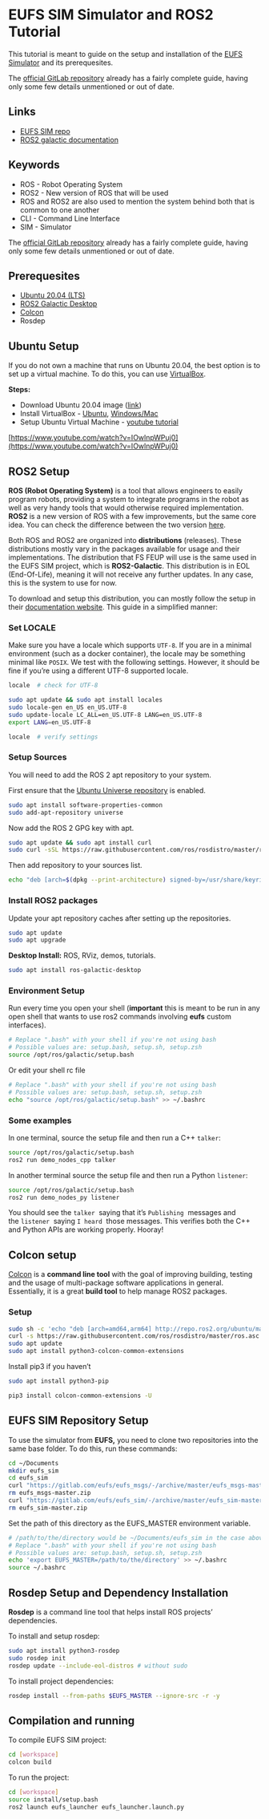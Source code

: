 # EUFS SIM Simulator and ROS2 Tutorial

This tutorial is meant to guide on the setup and installation of the [EUFS Simulator](https://gitlab.com/eufs/eufs_sim) and its prerequesites.

The [official GitLab repository](https://gitlab.com/eufs/eufs_sim) already has a fairly complete guide, having only some few details unmentioned or out of date.

## Links

- [EUFS SIM repo](https://gitlab.com/eufs/eufs_sim)
- [ROS2 galactic documentation](https://docs.ros.org/en/galactic/index.html)

## Keywords

- ROS - Robot Operating System
- ROS2 - New version of ROS that will be used
- ROS and ROS2 are also used to mention the system behind both that is common to one another
- CLI - Command Line Interface
- SIM - Simulator

The [official GitLab repository](https://gitlab.com/eufs/eufs_sim) already has a fairly complete guide, having only some few details unmentioned or out of date.

## Prerequesites

- [Ubuntu 20.04 (LTS)](https://releases.ubuntu.com/focal/)
- [ROS2 Galactic Desktop](https://docs.ros.org/en/galactic/Installation/Ubuntu-Install-Debians.html)
- [Colcon](https://colcon.readthedocs.io/en/released/user/installation.html)
- Rosdep

## Ubuntu Setup

If you do not own a machine that runs on Ubuntu 20.04, the best option is to set up a virtual machine. To do this, you can use [VirtualBox](virtualbox.org).

**Steps:**

- Download Ubuntu 20.04 image ([link](https://releases.ubuntu.com/focal/ubuntu-20.04.5-desktop-amd64.iso))
- Install VirtualBox - [Ubuntu](https://www.virtualbox.org/wiki/Linux_Downloads), [Windows/Mac](https://www.virtualbox.org/wiki/Downloads)
- Setup Ubuntu Virtual Machine - [youtube tutorial](https://www.youtube.com/watch?v=IOwlnpWPuj0)

[https://www.youtube.com/watch?v=IOwlnpWPuj0](https://www.youtube.com/watch?v=IOwlnpWPuj0)

## ROS2 Setup

**ROS (Robot Operating System)** is a tool that allows engineers to easily program robots, providing a system to integrate programs in the robot as well as very handy tools that would otherwise required implementation. **ROS2** is a new version of ROS with a few improvements, but the same core idea. You can check the difference between the two version [here](https://roboticsbackend.com/ros1-vs-ros2-practical-overview/). 

Both ROS and ROS2 are organized into **distributions** (releases). These distributions mostly vary in the packages available for usage and their implementations. The distribution that FS FEUP will use is the same used in the EUFS SIM project, which is **ROS2-Galactic**. This distribution is in EOL (End-Of-Life), meaning it will not receive any further updates. In any case, this is the system to use for now. 

To download and setup this distribution, you can mostly follow the setup in their [documentation website](http://docs.ros.org/en/galactic/Installation/Ubuntu-Install-Debians.html). This guide in a simplified manner:

### Set LOCALE

Make sure you have a locale which supports `UTF-8`. If you are in a minimal environment (such as a docker container), the locale may be something minimal like `POSIX`. We test with the following settings. However, it should be fine if you’re using a different UTF-8 supported locale.

```bash
locale  # check for UTF-8

sudo apt update && sudo apt install locales
sudo locale-gen en_US en_US.UTF-8
sudo update-locale LC_ALL=en_US.UTF-8 LANG=en_US.UTF-8
export LANG=en_US.UTF-8

locale  # verify settings
```

### Setup Sources

You will need to add the ROS 2 apt repository to your system.

First ensure that the [Ubuntu Universe repository](https://help.ubuntu.com/community/Repositories/Ubuntu) is enabled.

```bash
sudo apt install software-properties-common
sudo add-apt-repository universe
```

Now add the ROS 2 GPG key with apt.

```bash
sudo apt update && sudo apt install curl
sudo curl -sSL https://raw.githubusercontent.com/ros/rosdistro/master/ros.key -o /usr/share/keyrings/ros-archive-keyring.gpg
```

Then add repository to your sources list.

```bash
echo "deb [arch=$(dpkg --print-architecture) signed-by=/usr/share/keyrings/ros-archive-keyring.gpg] http://packages.ros.org/ros2/ubuntu $(. /etc/os-release && echo $UBUNTU_CODENAME) main" | sudo tee /etc/apt/sources.list.d/ros2.list > /dev/null
```

### Install ROS2 packages

Update your apt repository caches after setting up the repositories.

```bash
sudo apt update
sudo apt upgrade
```

**Desktop Install:** ROS, RViz, demos, tutorials.

```bash
sudo apt install ros-galactic-desktop
```

### Environment Setup

Run every time you open your shell (**important** this is meant to be run in any open shell that wants to use ros2 commands involving **eufs** custom interfaces).

```bash
# Replace ".bash" with your shell if you're not using bash
# Possible values are: setup.bash, setup.sh, setup.zsh
source /opt/ros/galactic/setup.bash
```

Or edit your shell rc file

```bash
# Replace ".bash" with your shell if you're not using bash
# Possible values are: setup.bash, setup.sh, setup.zsh
echo "source /opt/ros/galactic/setup.bash" >> ~/.bashrc
```

### Some examples

In one terminal, source the setup file and then run a C++ `talker`:

```bash
source /opt/ros/galactic/setup.bash
ros2 run demo_nodes_cpp talker
```

In another terminal source the setup file and then run a Python `listener`:

```bash
source /opt/ros/galactic/setup.bash
ros2 run demo_nodes_py listener
```

You should see the `talker`
 saying that it’s `Publishing`
 messages and the `listener`
 saying `I heard`
 those messages. This verifies both the C++ and Python APIs are working properly. Hooray!

## Colcon setup

[Colcon](https://colcon.readthedocs.io/en/released/) is a **command line tool** with the goal of improving building, testing and the usage of multi-package software applications in general. Essentially, it is a great **build tool** to help manage ROS2 packages.

### Setup

```bash
sudo sh -c 'echo "deb [arch=amd64,arm64] http://repo.ros2.org/ubuntu/main `lsb_release -cs` main" > /etc/apt/sources.list.d/ros2-latest.list'
curl -s https://raw.githubusercontent.com/ros/rosdistro/master/ros.asc | sudo apt-key add -
sudo apt update
sudo apt install python3-colcon-common-extensions
```

Install pip3 if you haven’t

```bash
sudo apt install python3-pip
```

```bash
pip3 install colcon-common-extensions -U
```

## EUFS SIM Repository Setup

To use the simulator from **EUFS,** you need to clone two repositories into the same base folder. To do this, run these commands:

```bash
cd ~/Documents
mkdir eufs_sim
cd eufs_sim
curl "https://gitlab.com/eufs/eufs_msgs/-/archive/master/eufs_msgs-master.zip" --output "eufs_msgs-master.zip" && unzip eufs_msgs-master.zip
rm eufs_msgs-master.zip
curl "https://gitlab.com/eufs/eufs_sim/-/archive/master/eufs_sim-master.zip" --output "eufs_sim-master.zip" && unzip eufs_sim-master.zip
rm eufs_sim-master.zip
```

Set the path of this directory as the EUFS_MASTER environment variable.

```bash
# /path/to/the/directory would be ~/Documents/eufs_sim in the case above
# Replace ".bash" with your shell if you're not using bash
# Possible values are: setup.bash, setup.sh, setup.zsh
echo 'export EUFS_MASTER=/path/to/the/directory' >> ~/.bashrc
source ~/.bashrc
```

## Rosdep Setup and Dependency Installation

**Rosdep** is a command line tool that helps install ROS projects’ dependencies. 

To install and setup rosdep:

```bash
sudo apt install python3-rosdep
sudo rosdep init
rosdep update --include-eol-distros # without sudo
```

To install project dependencies:

```bash
rosdep install --from-paths $EUFS_MASTER --ignore-src -r -y
```

## Compilation and running

To compile EUFS SIM project:

```bash
cd [workspace]
colcon build
```

To run the project:

```bash
cd [workspace]
source install/setup.bash
ros2 launch eufs_launcher eufs_launcher.launch.py
```

